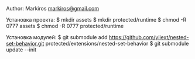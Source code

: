 Author: Markiros <markiros@gmail.com>

Установка проекта:
$ mkdir assets
$ mkdir protected/runtime
$ chmod -R 0777 assets
$ chmod -R 0777 protected/runtime

Установка модулей:
$ git submodule add https://github.com/yiiext/nested-set-behavior.git protected/extensions/nested-set-behavior
$ git submodule update --init